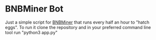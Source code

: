 # BNBMiner Bot

Just a simple script for [BNBMiner](https://bnbminer.finance) that runs every half an hour to "hatch eggs". To run it clone the repository and in your preferred command line tool run "python3 app.py"
